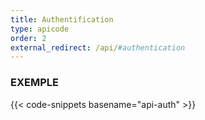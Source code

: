 ```yaml
---
title: Authentification
type: apicode
order: 2
external_redirect: /api/#authentication
---
```

### EXEMPLE
{{< code-snippets basename="api-auth" >}}


